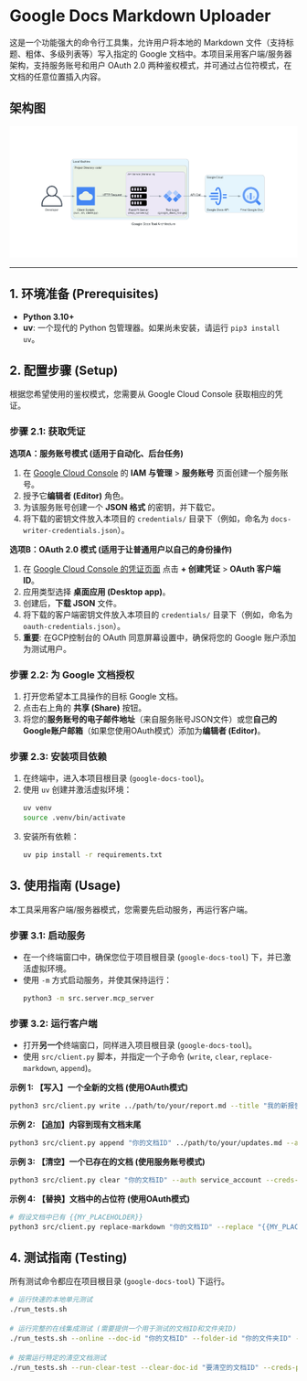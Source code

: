 # Google Docs Markdown Uploader

这是一个功能强大的命令行工具集，允许用户将本地的 Markdown 文件（支持标题、粗体、多级列表等）写入指定的 Google 文档中。本项目采用客户端/服务器架构，支持服务账号和用户 OAuth 2.0 两种鉴权模式，并可通过占位符模式，在文档的任意位置插入内容。

## 架构图

![项目架构图](./generated-diagrams/architecture.png)

---

## 1. 环境准备 (Prerequisites)

- **Python 3.10+**
- **uv**: 一个现代的 Python 包管理器。如果尚未安装，请运行 `pip3 install uv`。

## 2. 配置步骤 (Setup)

根据您希望使用的鉴权模式，您需要从 Google Cloud Console 获取相应的凭证。

### 步骤 2.1: 获取凭证

**选项A：服务账号模式 (适用于自动化、后台任务)**
1.  在 [Google Cloud Console](https://console.cloud.google.com/) 的 **IAM 与管理** > **服务账号** 页面创建一个服务账号。
2.  授予它**编辑者 (Editor)** 角色。
3.  为该服务账号创建一个 **JSON 格式** 的密钥，并下载它。
4.  将下载的密钥文件放入本项目的 `credentials/` 目录下（例如，命名为 `docs-writer-credentials.json`）。

**选项B：OAuth 2.0 模式 (适用于让普通用户以自己的身份操作)**
1.  在 [Google Cloud Console 的凭证页面](https://console.cloud.google.com/apis/credentials) 点击 **+ 创建凭证** > **OAuth 客户端 ID**。
2.  应用类型选择 **桌面应用 (Desktop app)**。
3.  创建后，**下载 JSON** 文件。
4.  将下载的客户端密钥文件放入本项目的 `credentials/` 目录下（例如，命名为 `oauth-credentials.json`）。
5.  **重要**: 在GCP控制台的 OAuth 同意屏幕设置中，确保将您的 Google 账户添加为测试用户。

### 步骤 2.2: 为 Google 文档授权

1.  打开您希望本工具操作的目标 Google 文档。
2.  点击右上角的 **共享 (Share)** 按钮。
3.  将您的**服务账号的电子邮件地址**（来自服务账号JSON文件）或您**自己的Google账户邮箱**（如果您使用OAuth模式）添加为**编辑者 (Editor)**。

### 步骤 2.3: 安装项目依赖

1.  在终端中，进入本项目根目录 (`google-docs-tool`)。
2.  使用 `uv` 创建并激活虚拟环境：
    ```bash
    uv venv
    source .venv/bin/activate
    ```
3.  安装所有依赖：
    ```bash
    uv pip install -r requirements.txt
    ```

## 3. 使用指南 (Usage)

本工具采用客户端/服务器模式，您需要先启动服务，再运行客户端。

### 步骤 3.1: 启动服务

- 在一个终端窗口中，确保您位于项目根目录 (`google-docs-tool`) 下，并已激活虚拟环境。
- 使用 `-m` 方式启动服务，并使其保持运行：
  ```bash
  python3 -m src.server.mcp_server
  ```

### 步骤 3.2: 运行客户端

- 打开**另一个**终端窗口，同样进入项目根目录 (`google-docs-tool`)。
- 使用 `src/client.py` 脚本，并指定一个子命令 (`write`, `clear`, `replace-markdown`, `append`)。

**示例 1: 【写入】一个全新的文档 (使用OAuth模式)**
```bash
python3 src/client.py write ../path/to/your/report.md --title "我的新报告" --auth oauth --creds-path ./credentials/oauth-credentials.json
```

**示例 2: 【追加】内容到现有文档末尾**
```bash
python3 src/client.py append "你的文档ID" ../path/to/your/updates.md --auth oauth --creds-path ./credentials/oauth-credentials.json
```

**示例 3: 【清空】一个已存在的文档 (使用服务账号模式)**
```bash
python3 src/client.py clear "你的文档ID" --auth service_account --creds-path ./credentials/docs-writer-credentials.json
```

**示例 4: 【替换】文档中的占位符 (使用OAuth模式)**
```bash
# 假设文档中已有 {{MY_PLACEHOLDER}}
python3 src/client.py replace-markdown "你的文档ID" --replace "{{MY_PLACEHOLDER}}" ../path/to/your/content.md --auth oauth --creds-path ./credentials/oauth-credentials.json
```

## 4. 测试指南 (Testing)

所有测试命令都应在项目根目录 (`google-docs-tool`) 下运行。

```bash
# 运行快速的本地单元测试
./run_tests.sh

# 运行完整的在线集成测试 (需要提供一个用于测试的文档ID和文件夹ID)
./run_tests.sh --online --doc-id "你的文档ID" --folder-id "你的文件夹ID" --creds-path "./credentials/oauth-credentials.json"

# 按需运行特定的清空文档测试
./run_tests.sh --run-clear-test --clear-doc-id "要清空的文档ID" --creds-path "./credentials/oauth-credentials.json"
```